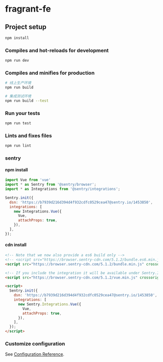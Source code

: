# fragrant-fe

## Project setup
``` bash
npm install
```

### Compiles and hot-reloads for development
``` bash
npm run dev
```

### Compiles and minifies for production
``` bash
# 线上生产环境
npm run build

# 集成测试环境
npm run build --test
```

### Run your tests
``` bash
npm run test
```

### Lints and fixes files
``` bash
npm run lint
```

### sentry
#### npm install
``` js
import Vue from 'vue'
import * as Sentry from '@sentry/browser';
import * as Integrations from '@sentry/integrations';

Sentry.init({
  dsn: 'https://b7939d216d394d4f932cdfc0529cea47@sentry.io/1453850',
  integrations: [
    new Integrations.Vue({
      Vue,
      attachProps: true,
    }),
  ],
});
```

#### cdn install
``` html
<!-- Note that we now also provide a es6 build only -->
<!-- <script src="https://browser.sentry-cdn.com/5.1.2/bundle.es6.min.js" crossorigin="anonymous"></script> -->
<script src="https://browser.sentry-cdn.com/5.1.2/bundle.min.js" crossorigin="anonymous"></script>

<!-- If you include the integration it will be available under Sentry.Integrations.Vue -->
<script src="https://browser.sentry-cdn.com/5.1.2/vue.min.js" crossorigin="anonymous"></script>

<script>
  Sentry.init({
    dsn: 'https://b7939d216d394d4f932cdfc0529cea47@sentry.io/1453850',
    integrations: [
      new Sentry.Integrations.Vue({
        Vue,
        attachProps: true,
      }),
    ],
  });
</script>
```

### Customize configuration
See [Configuration Reference](https://cli.vuejs.org/config/).
